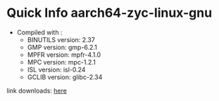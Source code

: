 # Quick Info aarch64-zyc-linux-gnu
* Compiled with :
  * BINUTILS version: 2.37
  * GMP version: gmp-6.2.1
  * MPFR version: mpfr-4.1.0
  * MPC version: mpc-1.2.1
  * ISL version: isl-0.24
  * GCLIB version: glibc-2.34

link downloads: <a href='https://github.com/ZyCromerZ/compiled-gcc/releases/download/vaarch64-zyc-linux-gnu-11.x-gnu-20210822/aarch64-zyc-linux-gnu-11.x-gnu-20210822.tar.gz'>here</a>
